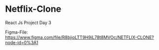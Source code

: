# Netflix-Clone
React Js Project Day 3

Figma-File: https://www.figma.com/file/R8bjioLTT9H9iL78t8MVOc/NETFLIX-CLONE?node-id=0%3A1